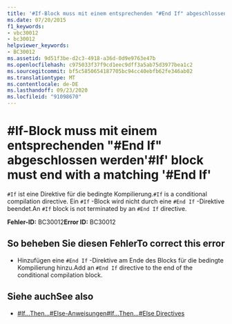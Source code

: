 ```yaml
---
title: '#If-Block muss mit einem entsprechenden "#End If" abgeschlossen werden'
ms.date: 07/20/2015
f1_keywords:
- vbc30012
- bc30012
helpviewer_keywords:
- BC30012
ms.assetid: 9d51f3be-d2c3-4918-a36d-0d9e9763e47b
ms.openlocfilehash: c975033f37f9cd1eec9dff3a5ab75d3977bea1c2
ms.sourcegitcommit: bf5c5850654187705bc94cc40ebfb62fe346ab02
ms.translationtype: MT
ms.contentlocale: de-DE
ms.lasthandoff: 09/23/2020
ms.locfileid: "91098670"
---
```

# <a name="if-block-must-end-with-a-matching-end-if"></a><span data-ttu-id="429d9-102">#If-Block muss mit einem entsprechenden "#End If" abgeschlossen werden</span><span class="sxs-lookup"><span data-stu-id="429d9-102">'#If' block must end with a matching '#End If'</span></span>

<span data-ttu-id="429d9-103">`#If` ist eine Direktive für die bedingte Kompilierung.</span><span class="sxs-lookup"><span data-stu-id="429d9-103">`#If` is a conditional compilation directive.</span></span> <span data-ttu-id="429d9-104">Ein `#If` -Block wird nicht durch eine `#End If` -Direktive beendet.</span><span class="sxs-lookup"><span data-stu-id="429d9-104">An `#If` block is not terminated by an `#End If` directive.</span></span>  
  
 <span data-ttu-id="429d9-105">**Fehler-ID:** BC30012</span><span class="sxs-lookup"><span data-stu-id="429d9-105">**Error ID:** BC30012</span></span>  
  
## <a name="to-correct-this-error"></a><span data-ttu-id="429d9-106">So beheben Sie diesen Fehler</span><span class="sxs-lookup"><span data-stu-id="429d9-106">To correct this error</span></span>  
  
- <span data-ttu-id="429d9-107">Hinzufügen eine `#End If` -Direktive am Ende des Blocks für die bedingte Kompilierung hinzu.</span><span class="sxs-lookup"><span data-stu-id="429d9-107">Add an `#End If` directive to the end of the conditional compilation block.</span></span>  
  
## <a name="see-also"></a><span data-ttu-id="429d9-108">Siehe auch</span><span class="sxs-lookup"><span data-stu-id="429d9-108">See also</span></span>

- [<span data-ttu-id="429d9-109">#If...Then...#Else-Anweisungen</span><span class="sxs-lookup"><span data-stu-id="429d9-109">#If...Then...#Else Directives</span></span>](../language-reference/directives/if-then-else-directives.md)
